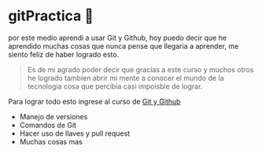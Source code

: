 # gitPractica  🥹 
por este medio aprendi a usar Git y Github, hoy puedo decir que he aprendido muchas cosas que nunca pense que llegaria a aprender, me siento feliz de haber logrado esto.

>Es de mi agrado poder decir que gracias a este curso y muchos otros he logrado tambien abrir mi mente a conocer el mundo de la tecnologia cosa que percibia casi impoisble de lograr.

Para lograr todo esto ingrese al curso de [Git y Github](https://platzi.com/cursos/git-github/ " curso de Git y Github")

* Manejo de versiones 
* Comandos de Git
* Hacer uso de llaves y pull request 
* Muchas cosas mas
